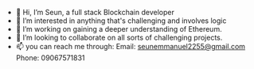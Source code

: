 - 👋 Hi, I’m Seun, a full stack Blockchain developer
- 👀 I’m interested in anything that's challenging and involves logic
- 🌱 I’m working on gaining a deeper understanding of Ethereum.
- 💞️ I’m looking to collaborate on all sorts of challenging projects.
- 📫 you can reach me through:
     Email: seunemmanuel2255@gmail.com
     Phone: 09067571831
